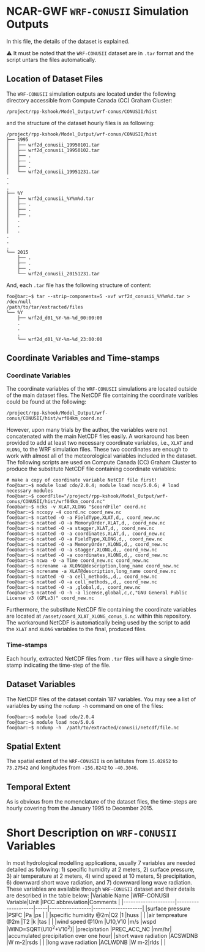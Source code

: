 # NCAR-GWF `WRF-CONUSII` Simulation Outputs

In this file, the details of the dataset is explained.

:warning: It must be noted that the `WRF-CONUSII` dataset are in `.tar` format and the script untars the files automatically. 
## Location of Dataset Files
The `WRF-CONUSII` simulation outputs are located under the following directory accessible from Compute Canada (CC) Graham Cluster:
```
/project/rpp-kshook/Model_Output/wrf-conus/CONUSII/hist
```
and the structure of the dataset hourly files is as following:
```console
/project/rpp-kshook/Model_Output/wrf-conus/CONUSII/hist
├── 1995
│   ├── wrf2d_conusii_19950101.tar
│   ├── wrf2d_conusii_19950102.tar
│   ├── .
│   ├── .
│   ├── .
│   └── wrf2d_conusii_19951231.tar
.
.
.
├── %Y
│   ├── wrf2d_conusii_%Y%m%d.tar
│   ├── .
│   ├── .
│   ├── .
│   .
│   .
│   .
.
.
.
└── 2015
    ├── .
    ├── .
    ├── .
    └── wrf2d_conusii_20151231.tar
```
And, each `.tar` file has the following structure of content:
```
foo@bar:~$ tar --strip-components=5 -xvf wrf2d_conusii_%Y%m%d.tar > /dev/null
/path/to/tar/extracted/files
└── %Y
    ├── wrf2d_d01_%Y-%m-%d_00:00:00
    .
    .
    .
    └── wrf2d_d01_%Y-%m-%d_23:00:00
```
## Coordinate Variables and Time-stamps

### Coordinate Variables
The coordinate variables of the `WRF-CONUSII` simulations are located outside of the main dataset files. The NetCDF file containing the coordinate varibles could be found at the following:
```console
/project/rpp-kshook/Model_Output/wrf-conus/CONUSII/hist/wrf04km_coord.nc
```
However, upon many trials by the author, the variables were not concatenated with the main NetCDF files easily. A workaround has been provided to add at least two necessary coordinate variables, i.e., `XLAT` and `XLONG`, to the WRF simulation files. These two coordinates are enough to work with almost all of the meteorological variables included in the dataset. The following scripts are used on Compute Canada (CC) Graham Cluster to produce the substitute NetCDF file containing coordinate variables:
```console
# make a copy of coordinate variable NetCDF file first!
foo@bar:~$ module load cdo/2.0.4; module load nco/5.0.6; # load necessary modules
foo@bar:~$ coordFile="/project/rpp-kshook/Model_Output/wrf-conus/CONUSII/hist/wrf04km_coord.nc"
foo@bar:~$ ncks -v XLAT,XLONG "$coordFile" coord.nc
foo@bar:~$ nccopy -4 coord.nc coord_new.nc
foo@bar:~$ ncatted -O -a FieldType,XLAT,d,, coord_new.nc
foo@bar:~$ ncatted -O -a MemoryOrder,XLAT,d,, coord_new.nc
foo@bar:~$ ncatted -O -a stagger,XLAT,d,, coord_new.nc
foo@bar:~$ ncatted -O -a coordinates,XLAT,d,, coord_new.nc 
foo@bar:~$ ncatted -O -a FieldType,XLONG,d,, coord_new.nc
foo@bar:~$ ncatted -O -a MemoryOrder,XLONG,d,, coord_new.nc
foo@bar:~$ ncatted -O -a stagger,XLONG,d,, coord_new.nc
foo@bar:~$ ncatted -O -a coordinates,XLONG,d,, coord_new.nc
foo@bar:~$ ncwa -O -a Time coord_new.nc coord_new.nc
foo@bar:~$ ncrename -a XLONG@description,long_name coord_new.nc
foo@bar:~$ ncrename -a XLAT@description,long_name coord_new.nc
foo@bar:~$ ncatted -O -a cell_methods,,d,, coord_new.nc
foo@bar:~$ ncatted -O -a cell_methods,,d,, coord_new.nc
foo@bar:~$ ncatted -O -a ,global,d,, coord_new.nc
foo@bar:~$ ncatted -O -h -a license,global,c,c,"GNU General Public License v3 (GPLv3)" coord_new.nc
```
Furthermore, the substitute NetCDF file containing the coordinate variables are located at `/asset/coord_XLAT_XLONG_conus_i.nc` within this repository. The workaround NetCDF is automatically being used by the script to add the `XLAT` and `XLONG` variables to the final, produced files.

### Time-stamps
Each hourly, extracted NetCDF files from `.tar` files will have a single time-stamp indicating the time-step of the file.

## Dataset Variables
The NetCDF files of the dataset contain 187 variables. You may see a list of variables by using the `ncdump -h`  command on one of the files:
```console
foo@bar:~$ module load cdo/2.0.4
foo@bar:~$ module load nco/5.0.6
foo@bar:~$ ncdump -h  /path/to/extracted/conusii/netcdf/file.nc
```

## Spatial Extent
The spatial extent of the `WRF-CONUSII` is on latitutes from `15.02852` to `73.27542` and longitudes from `-156.8242` to `-40.3046`.

## Temporal Extent
As is obvious from the nomenclature of the dataset files, the time-steps are hourly covering from the January 1995 to December 2015.

# Short Description on `WRF-CONUSII` Variables
In most hydrological modelling applications, usually 7 variables are needed detailed as following: 1) specific humidity at 2 meters, 2) surface pressure, 3) air temperature at 2 meters, 4) wind speed at 10 meters, 5) precipitation, 6) downward short wave radiation, and 7) downward long wave radiation. These variables are available through `WRF-CONUSII` dataset and their details are described in the table below:
|Variable Name        |WRF-CONUSII Variable|Unit |IPCC abbreviation|Comments            |
|---------------------|--------------------|-----|-----------------|--------------------|
|surface pressure     |PSFC                |Pa   |ps               |                    |
|specific humidity @2m|Q2                  |1    |huss             |                    |
|air tempreature @2m  |T2                  |k    |tas              |                    |
|wind speed @10m      |U10,V10             |m/s  |wspd             |WIND=SQRT(U10<sup>2</sup>+V10<sup>2</sup>)|
|precipitation        |PREC_ACC_NC         |mm/hr|                 |accumulated precipitation over one hour|
|short wave radiation |ACSWDNB             |W m-2|rsds             |                    |
|long wave radiation  |ACLWDNB             |W m-2|rlds             |                    |
